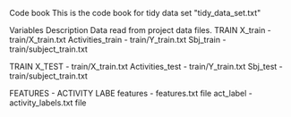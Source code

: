Code book
This is the code book for tidy data set "tidy_data_set.txt"

Variables Description
Data read from project data files.
TRAIN
X_train - train/X_train.txt
Activities_train - train/Y_train.txt
Sbj_train - train/subject_train.txt

TRAIN
X_TEST - train/X_train.txt
Activities_test - train/Y_train.txt
Sbj_test - train/subject_train.txt

FEATURES - ACTIVITY LABE
features - features.txt file
act_label - activity_labels.txt file
